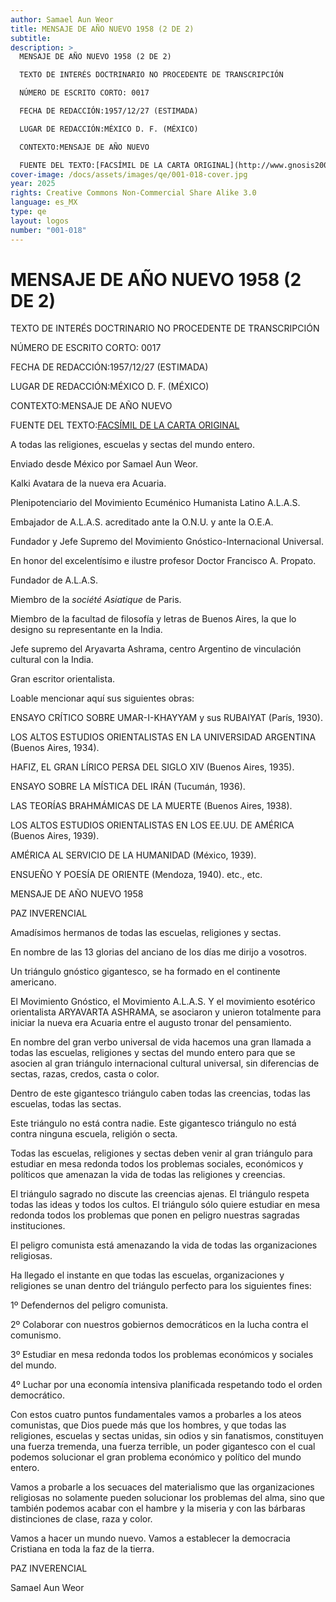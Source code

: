 ```yaml
---
author: Samael Aun Weor
title: MENSAJE DE AÑO NUEVO 1958 (2 DE 2)
subtitle:
description: >
  MENSAJE DE AÑO NUEVO 1958 (2 DE 2)

  TEXTO DE INTERÉS DOCTRINARIO NO PROCEDENTE DE TRANSCRIPCIÓN

  NÚMERO DE ESCRITO CORTO: 0017

  FECHA DE REDACCIÓN:1957/12/27 (ESTIMADA)

  LUGAR DE REDACCIÓN:MÉXICO D. F. (MÉXICO)

  CONTEXTO:MENSAJE DE AÑO NUEVO

  FUENTE DEL TEXTO:[FACSÍMIL DE LA CARTA ORIGINAL](http://www.gnosis2002.com/documentos_QE/1955-11-XX-E_ARCANO_22.pdf.pdf)
cover-image: /docs/assets/images/qe/001-018-cover.jpg
year: 2025
rights: Creative Commons Non-Commercial Share Alike 3.0
language: es_MX
type: qe
layout: logos
number: "001-018"
---
```

# MENSAJE DE AÑO NUEVO 1958 (2 DE 2)

TEXTO DE INTERÉS DOCTRINARIO NO PROCEDENTE DE TRANSCRIPCIÓN

NÚMERO DE ESCRITO CORTO: 0017

FECHA DE REDACCIÓN:1957/12/27 (ESTIMADA)

LUGAR DE REDACCIÓN:MÉXICO D. F. (MÉXICO)

CONTEXTO:MENSAJE DE AÑO NUEVO

FUENTE DEL TEXTO:[FACSÍMIL DE LA CARTA ORIGINAL](http://www.gnosis2002.com/documentos_QE/1955-11-XX-E_ARCANO_22.pdf.pdf)

A todas las religiones, escuelas y sectas del mundo entero.

Enviado desde México por Samael Aun Weor.

Kalki Avatara de la nueva era Acuaria.

Plenipotenciario del Movimiento Ecuménico Humanista Latino A.L.A.S.

Embajador de A.L.A.S. acreditado ante la O.N.U. y ante la O.E.A.

Fundador y Jefe Supremo del Movimiento Gnóstico-Internacional Universal.

En honor del excelentísimo e ilustre profesor Doctor Francisco A. Propato.

Fundador de A.L.A.S.

Miembro de la *société Asiatique* de Paris.

Miembro de la facultad de filosofía y letras de Buenos Aires, la que lo designo su representante en la India.

Jefe supremo del Aryavarta Ashrama, centro Argentino de vinculación cultural con la India.

Gran escritor orientalista.

Loable mencionar aquí sus siguientes obras:

ENSAYO CRÍTICO SOBRE UMAR-I-KHAYYAM y sus RUBAIYAT (París, 1930).

LOS ALTOS ESTUDIOS ORIENTALISTAS EN LA UNIVERSIDAD ARGENTINA (Buenos Aires, 1934).

HAFIZ, EL GRAN LÍRICO PERSA DEL SIGLO XIV (Buenos Aires, 1935).

ENSAYO SOBRE LA MÍSTICA DEL IRÁN (Tucumán, 1936).

LAS TEORÍAS BRAHMÁMICAS DE LA MUERTE (Buenos Aires, 1938).

LOS ALTOS ESTUDIOS ORIENTALISTAS EN LOS EE.UU. DE AMÉRICA (Buenos Aires, 1939).

AMÉRICA AL SERVICIO DE LA HUMANIDAD (México, 1939).

ENSUEÑO Y POESÍA DE ORIENTE (Mendoza, 1940). etc., etc.

MENSAJE DE AÑO NUEVO 1958

PAZ INVERENCIAL

Amadísimos hermanos de todas las escuelas, religiones y sectas.

En nombre de las 13 glorias del anciano de los días me dirijo a vosotros.

Un triángulo gnóstico gigantesco, se ha formado en el continente americano.

El Movimiento Gnóstico, el Movimiento A.L.A.S. Y el movimiento esotérico orientalista ARYAVARTA ASHRAMA, se asociaron y unieron totalmente para iniciar la nueva era Acuaria entre el augusto tronar del pensamiento.

En nombre del gran verbo universal de vida hacemos una gran llamada a todas las escuelas, religiones y sectas del mundo entero para que se asocien al gran triángulo internacional cultural universal, sin diferencias de sectas, razas, credos, casta o color.

Dentro de este gigantesco triángulo caben todas las creencias, todas las escuelas, todas las sectas.

Este triángulo no está contra nadie. Este gigantesco triángulo no está contra ninguna escuela, religión o secta.

Todas las escuelas, religiones y sectas deben venir al gran triángulo para estudiar en mesa redonda todos los problemas sociales, económicos y políticos que amenazan la vida de todas las religiones y creencias.

El triángulo sagrado no discute las creencias ajenas. El triángulo respeta todas las ideas y todos los cultos. El triángulo sólo quiere estudiar en mesa redonda todos los problemas que ponen en peligro nuestras sagradas instituciones.

El peligro comunista está amenazando la vida de todas las organizaciones religiosas.

Ha llegado el instante en que todas las escuelas, organizaciones y religiones se unan dentro del triángulo perfecto para los siguientes fines:

1º Defendernos del peligro comunista.

2º Colaborar con nuestros gobiernos democráticos en la lucha contra el comunismo.

3º Estudiar en mesa redonda todos los problemas económicos y sociales del mundo.

4º Luchar por una economía intensiva planificada respetando todo el orden democrático.

Con estos cuatro puntos fundamentales vamos a probarles a los ateos comunistas, que Dios puede más que los hombres, y que todas las religiones, escuelas y sectas unidas, sin odios y sin fanatismos, constituyen una fuerza tremenda, una fuerza terrible, un poder gigantesco con el cual podemos solucionar el gran problema económico y político del mundo entero.

Vamos a probarle a los secuaces del materialismo que las organizaciones religiosas no solamente pueden solucionar los problemas del alma, sino que también podemos acabar con el hambre y la miseria y con las bárbaras distinciones de clase, raza y color.

Vamos a hacer un mundo nuevo. Vamos a establecer la democracia Cristiana en toda la faz de la tierra.

PAZ INVERENCIAL

Samael Aun Weor

